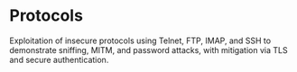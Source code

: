 # Protocols
Exploitation of insecure protocols using Telnet, FTP, IMAP, and SSH to demonstrate sniffing, MITM, and password attacks, with mitigation via TLS and secure authentication.
